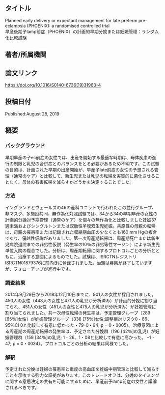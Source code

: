 ## タイトル
Planned early delivery or expectant management for late preterm pre-eclampsia (PHOENIX): a randomised controlled trial  
早産後期子lamp前症（PHOENIX）の計画的早期分娩または妊娠管理：ランダム化比較試験

## 著者/所属機関

## 論文リンク
https://doi.org/10.1016/S0140-6736(19)31963-4

## 投稿日付
Published:August 28, 2019

## 概要
### バックグラウンド
早期早産の子ec前症の女性では、出産を開始する最適な時期は、母体疾患の進行の制限と乳児の合併症とのバランスをとる必要があるため不明です。この試験の目的は、計画された早期の出産開始が、早産子late前症の女性の予想される管理（通常のケア）と比較して、新生児または乳児の転帰を実質的に悪化させることなく、母体の有害転帰を減らすかどうかを決定することでした。
### 方法
イングランドとウェールズの46の産科ユニットで行われたこの並行グループ、非マスク、多施設共同、無作為化対照試験では、34から34の早期早産の女性の計画的分娩対予期管理（通常のケア）を個々の無作為化と比較しました妊娠37週未満およびシングルトンまたは双胎性羊膜双生児妊娠。共原性の母親の転帰は、母親の罹患率または記録された収縮期血圧の少なくとも160 mm Hgの複合であり、優越性仮説がありました。第一次周産期転帰は、周産期死亡または新生児病院退院までの非劣性仮説（発生率の10％の非劣等性マージン）による新生児単位入院の複合でした。分析は、周産期転帰に関するプロトコルごとの分析とともに、治療する意図によるものでした。試験は、ISRCTNレジストリISRCTN01879376に前向きに登録されました。治験は募集が終了していますが、フォローアップが進行中です。
### 調査結果
2014年9月29日から2018年12月10日までに、901人の女性が採用されました。450人の女性（448人の女性と471人の乳児が分析済み）が計画的分娩に割り当てられ、451人の女性（451人の女性と475人の乳児が分析済み）が妊娠管理に割り当てられました。共一次母性転帰の発生率は、予定管理グループ（289 [65％]女性）が妊娠管理グループ（338 [75％]女性;調整相対リスク0・86、95％CI 0と比較して有意に低かった・79–0・94; p = 0・0005）。治療意図による周産期の周産期転帰の発生率は、予定された分娩群（196 [42％]の乳児）が妊娠管理群（159 [34％]の乳児; 1・26、1・08と比較して有意に高かった。 –1・47; p = 0・0034）。プロトコルごとの分析の結果は同様でした。
### 解釈
予定された分娩は妊婦の罹患率と重度の高血圧を妊娠中期管理と比較して減らすことを示唆する強力な証拠があります。このトレードオフは、分娩のタイミングに関する意思決定の共有を可能にするために、早産前子lamp前症の女性と議論されるべきです。
